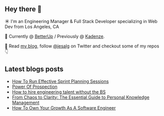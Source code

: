 ## Hey there 👋
:sunny: I'm an Engineering Manager & Full Stack Developer specializing in Web Dev from Los Angeles, CA

:office: Currently @ [BetterUp](https://github.com/BetterUp) / Previously @ [Kadenze](https://github.com/Kadenze).

:eyes: Read [my blog](https://jes.al/), follow [@jesalg](https://twitter.com/jesalg) on Twitter and checkout some of my repos :point_down: 

## Latest blogs posts
<!-- BLOG-POST-LIST:START -->
- [How To Run Effective Sprint Planning Sessions](https://jes.al/2023/07/how-to-run-effective-sprint-planning-sessions/)
- [Power Of Prospection](https://jes.al/2023/04/power-of-prospection/)
- [How to hire engineering talent without the BS](https://jes.al/2023/03/how-to-hire-engineering-talent-without-the-bs/)
- [From Chaos to Clarity: The Essential Guide to Personal Knowledge Management](https://jes.al/2023/01/from-chaos-to-clarity-the-essential-guide-to-personal-knowledge-management/)
- [How To Own Your Growth As A Software Engineer](https://jes.al/2022/07/how-to-own-your-growth-as-a-software-engineer/)
<!-- BLOG-POST-LIST:END -->
